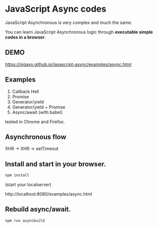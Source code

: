 JavaScript Async codes
============
JavaScript Asynchronous is very complex and much the same.

You can learn JavaScript Asynchronous logic through **executable simple codes in a browser**.

## DEMO
https://nigayo.github.io/javascript-async/examples/async.html

## Examples

1. Callback Hell
2. Promise
3. Generator/yield
4. Generator/yield + Promise
5. Async/await  (with babel)

tested in Chrome and Firefox.

## Asynchronous flow

XHR ->  XHR -> setTimeout

## Install and start in your browser.
```sh
npm install
```

(start your localserver)

http://localhost:8080/examples/async.html

## Rebuild async/await.
```sh
npm run asyncbuild
```
